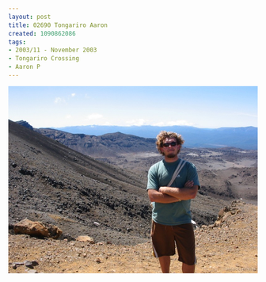 ```yaml
---
layout: post
title: 02690 Tongariro Aaron
created: 1090862086
tags:
- 2003/11 - November 2003
- Tongariro Crossing
- Aaron P
---
```


<img src="/image/images/126_2690-907.jpg"/>

